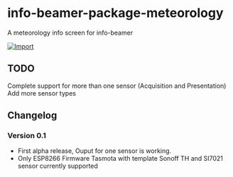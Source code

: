 # info-beamer-package-meteorology
A meteorology info screen for info-beamer

[![Import](https://cdn.infobeamer.com/s/img/import.png)](https://info-beamer.com/use?url=https://github.com/JHSawatzki/info-beamer-package-meteorology)

## TODO
Complete support for more than one sensor (Acquisition and Presentation)
Add more sensor types

## Changelog

### Version 0.1

 * First alpha release, Ouput for one sensor is working.
 * Only ESP8266 Firmware Tasmota with template Sonoff TH and SI7021 sensor currently supported

